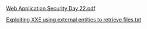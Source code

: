[Web Application Security Day 22.pdf](https://github.com/fengsujie/Web-Application-Security-Day-22/files/9584653/Web.Application.Security.Day.22.pdf)



[Exploiting XXE using external entities to retrieve files.txt](https://github.com/fengsujie/Web-Application-Security-Day-22/files/9584657/Exploiting.XXE.using.external.entities.to.retrieve.files.txt)
